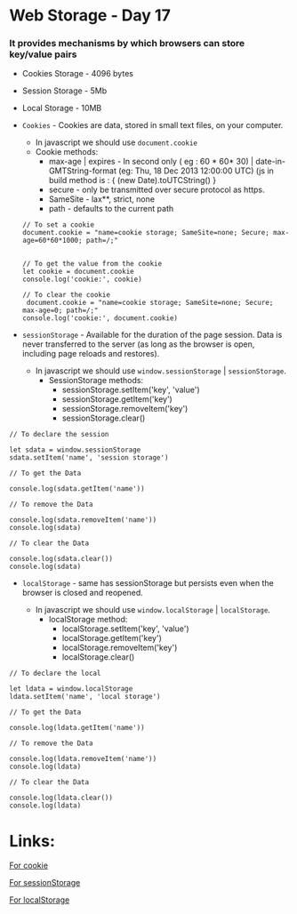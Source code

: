 # Web Storage - Day 17

### It provides mechanisms by which browsers can store key/value pairs


* Cookies Storage - 4096 bytes

* Session Storage - 5Mb

* Local Storage - 10MB


* `Cookies` - Cookies are data, stored in small text files, on your computer.

   - In javascript we should use `document.cookie` 
   - Cookie methods:
     - max-age | expires  - In second only ( eg : 60 * 60* 30) | date-in-GMTString-format (eg: Thu, 18 Dec 2013 12:00:00 UTC) (js in build method is : { (new Date).toUTCString() }
     - secure - only be transmitted over secure protocol as https.
     - SameSite - lax**, strict, none
     - path - defaults to the current path 
   ```
   // To set a cookie
   document.cookie = "name=cookie storage; SameSite=none; Secure; max-age=60*60*1000; path=/;"


   // To get the value from the cookie
   let cookie = document.cookie
   console.log('cookie:', cookie)

   // To clear the cookie
    document.cookie = "name=cookie storage; SameSite=none; Secure; max-age=0; path=/;"
   console.log('cookie:', document.cookie)
   ```


* `sessionStorage` - Available for the duration of the page session. Data is never transferred to the server (as long as the browser is open, including page reloads and restores).
    
    - In javascript we should use `window.sessionStorage` | `sessionStorage`.
        - SessionStorage methods:
            * sessionStorage.setItem('key', 'value') 
            * sessionStorage.getItem('key') 
            * sessionStorage.removeItem('key') 
            * sessionStorage.clear() 
```
// To declare the session

let sdata = window.sessionStorage
sdata.setItem('name', 'session storage')

// To get the Data

console.log(sdata.getItem('name'))

// To remove the Data

console.log(sdata.removeItem('name'))
console.log(sdata)

// To clear the Data

console.log(sdata.clear())
console.log(sdata)

```


* `localStorage` - same has sessionStorage but persists even when the browser is closed and reopened.

    - In javascript we should use `window.localStorage` | `localStorage`.
        - localStorage method:
            * localStorage.setItem('key', 'value') 
            * localStorage.getItem('key') 
            * localStorage.removeItem('key') 
            * localStorage.clear() 
```
// To declare the local

let ldata = window.localStorage
ldata.setItem('name', 'local storage')

// To get the Data

console.log(ldata.getItem('name'))

// To remove the Data

console.log(ldata.removeItem('name'))
console.log(ldata)

// To clear the Data

console.log(ldata.clear())
console.log(ldata)

```


# Links:
[For cookie](https://www.w3schools.com/js/js_cookies.asp)

[For sessionStorage](https://developer.mozilla.org/en-US/docs/Web/API/Window/sessionStorage)

[For localStorage](https://developer.mozilla.org/en-US/docs/Web/API/Window/localStorage)

